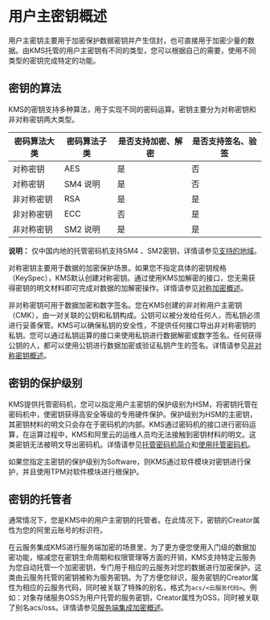 # 用户主密钥概述

用户主密钥主要用于加密保护数据密钥并产生信封，也可直接用于加密少量的数据。由KMS托管的用户主密钥有不同的类型，您可以根据自己的需要，使用不同类型的密钥完成特定的功能。

## 密钥的算法

KMS的密钥支持多种算法，用于实现不同的密码运算。密钥主要分为对称密钥和非对称密钥两大类型。

|密码算法大类|密码算法子类|是否支持加密、解密|是否支持签名、验签|
|------|------|---------|---------|
|对称密钥|AES|是|否|
|对称密钥|SM4 说明|是|否|
|非对称密钥|RSA|是|是|
|非对称密钥|ECC|否|是|
|非对称密钥|SM2 说明|是|是|

**说明：** 仅中国内地的托管密码机支持SM4 、SM2密钥，详情请参见[支持的地域](/intl.zh-CN/用户指南/托管密码机/托管密码机简介.mdsection_9br_g7q_yb4)。

对称密钥主要用于数据的加密保护场景。如果您不指定具体的密钥规格（KeySpec），KMS默认创建对称密钥。通过使用KMS加解密的接口，您无需获得密钥的明文材料即可完成对数据的加解密操作。详情请参见[对称加密概述](/intl.zh-CN/用户指南/使用对称密钥/对称加密概述.md)。

非对称密钥可用于数据加密和数字签名。您在KMS创建的非对称用户主密钥（CMK），由一对关联的公钥和私钥构成。公钥可以被分发给任何人，而私钥必须进行妥善保管。KMS可以确保私钥的安全性，不提供任何接口导出非对称密钥的私钥。您可以通过私钥运算的接口来使用私钥进行数据解密或数字签名。任何获得公钥的人，都可以使用公钥进行数据加密或验证私钥产生的签名。详情请参见[非对称密钥概述](/intl.zh-CN/用户指南/使用非对称密钥/非对称密钥概述.md)。

## 密钥的保护级别

KMS提供托管密码机，您可以指定用户主密钥的保护级别为HSM，将密钥托管在密码机中，使密钥获得高安全等级的专用硬件保护。保护级别为HSM的主密钥，其密钥材料的明文只会存在于密码机的内部。KMS通过密码机的接口进行密码运算，在运算过程中，KMS和阿里云的运维人员均无法接触到密钥材料的明文。这类密钥无法被明文导出密码机。详情请参见[托管密码机简介](/intl.zh-CN/用户指南/托管密码机/托管密码机简介.md)和[使用托管密码机](/intl.zh-CN/用户指南/托管密码机/使用托管密码机.md)。

如果您指定主密钥的保护级别为Software，则KMS通过软件模块对密钥进行保护，并且使用TPM对软件模块进行根保护。

## 密钥的托管者

通常情况下，您是KMS中的用户主密钥的托管者。在此情况下，密钥的Creator属性为您的阿里云账号的标识符。

在云服务集成KMS进行服务端加密的场景里，为了更方便您使用入门级的数据加密功能，缩减您在密钥生命周期和权限管理等方面的开销，KMS支持特定云服务为您自动托管一个加密密钥，专门用于相应的云服务对您的数据进行加密保护。这类由云服务托管的密钥被称为服务密钥。为了方便您辩识，服务密钥的Creator属性为相应的云服务代码，同时被关联了特殊的别名，格式为`acs/<云服务代码>`。例如：对象存储服务OSS为用户托管的服务密钥，Creator属性为OSS，同时被关联了别名acs/oss。详情请参见[服务端集成加密概述](/intl.zh-CN/用户指南/云产品与KMS的集成/服务端集成加密概述.md)。

